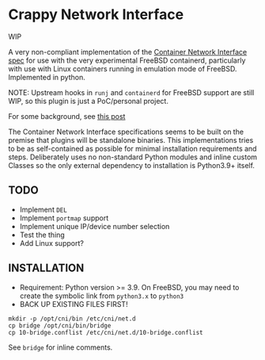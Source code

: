 # Crappy Network Interface

WIP


A very non-compliant implementation of the [Container Network
Interface](https://www.cni.dev/)
[spec](https://www.cni.dev/plugins/current/ipam/static/) for use with the very
experimental FreeBSD containerd, particularly with use with Linux containers
running in emulation mode of FreeBSD. Implemented in python.

NOTE: Upstream hooks in `runj` and `containerd` for FreeBSD support are still
WIP, so this plugin is just a PoC/personal project.

For some background, see [this
post](https://productionwithscissors.run/2022/09/04/containerd-linux-on-freebsd/)

The Container Network Interface specifications seems to be built on the
premise that plugins will be standalone binaries.
This implementations tries to be as self-contained as possible for minimal
installation requirements and steps. Deliberately uses no non-standard Python
modules and inline custom Classes so the only external dependency to
installation is Python3.9+ itself.


## TODO
* Implement `DEL`
* Implement `portmap` support
* Implement unique IP/device number selection
* Test the thing
* Add Linux support?

## INSTALLATION
* Requirement: Python version >= 3.9. On FreeBSD, you may need to create the
  symbolic link from `python3.x` to `python3`
* BACK UP EXISTING FILES FIRST!

```
mkdir -p /opt/cni/bin /etc/cni/net.d
cp bridge /opt/cni/bin/bridge
cp 10-bridge.conflist /etc/cni/net.d/10-bridge.conflist
```

See `bridge` for inline comments.
